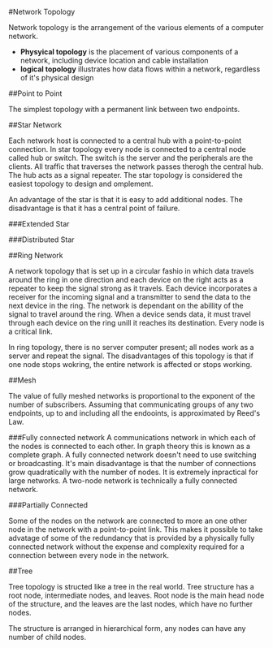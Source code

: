 #Network Topology

Network topology is the arrangement of the various elements of a computer network.

* **Physyical topology** is the placement of various components of a network, including device location and cable installation
* **logical topology** illustrates how data flows within a network, regardless of it's physical design

##Point to Point 

The simplest topology with a permanent link between two endpoints. 

##Star Network

Each network host is connected to a central hub with a point-to-point connection. In star topology every node is connected to a central node called hub or switch. The switch is the server and the peripherals are the clients. All traffic that traverses the network passes therogh the central hub. The hub acts as a signal repeater. The star topology is considered the easiest topology to design and omplement. 

An advantage of the star is that it is easy to add additional nodes. The disadvantage is that it has a central point of failure.

###Extended Star


###Distributed Star

##Ring Network

A network topology that is set up in a circular fashio in which data travels around the ring in one direction and each device on the right acts as a repeater to keep the signal strong as it travels. Each device incorporates a receiver for the incoming signal and a transmitter to send the data to the next device in the ring. The network is dependant on the abillity of the signal to travel around the ring. When a device sends data, it must travel through each device on the ring unill it reaches its destination. Every node is a critical link. 

In ring topology, there is no server computer present; all nodes work as a server and repeat the signal. The disadvantages of this topology is that if one node stops wokring, the entire network is affected or stops working.

##Mesh

The value of fully meshed networks is proportional to the exponent of the number of subscribers. Assuming that communicating groups of any two endpoints, up to and including all the endooints, is approximated by Reed's Law.

###Fully connected network
A communications network in which each of the nodes is connected to each other. In graph theory this is known as a complete graph. A fully connected network doesn't need to use switching or broadcasting. It's main disadvantage is that the number of connections grow quadratically with the number of nodes. It is extremely inpractical for large networks. A two-node network is technically a fully connected network.

###Partially Connected

Some of the nodes on the network are connected to more an one other node in the network with a point-to-point link. This makes it possible to take advatage of some of the redundancy that is provided by a physically fully connected network without the expense and complexity required for a connection between every node in the network.


##Tree

Tree topology is structed like a tree in the real world. Tree structure has a root node, intermediate nodes, and leaves. Root node is the main head node of the structure, and the leaves are the last nodes, which have no further nodes. 

The structure is arranged in hierarchical form, any nodes can have any number of child nodes.







